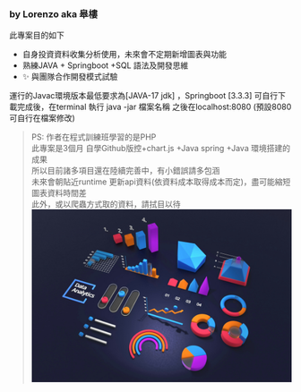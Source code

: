 ### by Lorenzo aka 皋樓

此專案目的如下

- 自身投資資料收集分析使用，未來會不定期新增圖表與功能
- 熟練JAVA + Springboot +SQL 語法及開發思維 
- ✨ 與團隊合作開發模式試驗

運行的Javac環境版本最低要求為[JAVA-17 jdk] ，Springboot [3.3.3]
可自行下載完成後，在terminal 執行 java -jar 檔案名稱
之後在localhost:8080 (預設8080 可自行在檔案修改)

> PS: 作者在程式訓練班學習的是PHP  
> 此專案是3個月 自學Github版控+chart.js +Java spring +Java 環境搭建的成果  
> 所以目前諸多項目還在陸續完善中，有小錯誤請多包涵  
> 未來會朝貼近runtime 更新api資料(依資料成本取得成本而定)，盡可能縮短圖表資料時間差  
> 此外，或以爬蟲方式取的資料，請拭目以待  
![N|Lorenzo](https://github.com/Lorenzoforthis/InvWithJava_backend/blob/main/InvProject/src/main/resources/static/image/selfReadme.jpg)
